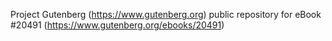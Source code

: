 Project Gutenberg (https://www.gutenberg.org) public repository for eBook #20491 (https://www.gutenberg.org/ebooks/20491)
